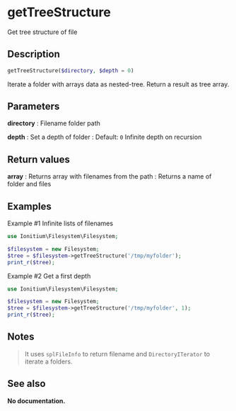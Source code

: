 # getTreeStructure

Get tree structure of file

## Description

```php
getTreeStructure($directory, $depth = 0)
```

Iterate a folder with arrays data as nested-tree. Return a result as tree array.

## Parameters

__directory__
: Filename folder path

__depth__
: Set a depth of folder
: Default: `0` Infinite depth on recursion

## Return values

__array__
: Returns array with filenames from the path
: Returns a name of folder and files

## Examples

Example #1 Infinite lists of filenames
```php
use Ionitium\Filesystem\Filesystem;

$filesystem = new Filesystem;
$tree = $filesystem->getTreeStructure('/tmp/myfolder');
print_r($tree);
```

Example #2 Get a first depth
```php
use Ionitium\Filesystem\Filesystem;

$filesystem = new Filesystem;
$tree = $filesystem->getTreeStructure('/tmp/myfolder', 1);
print_r($tree);
```

## Notes

> It uses `splFileInfo` to return filename and `DirectoryITerator` to iterate a folders.

## See also

__No documentation.__
